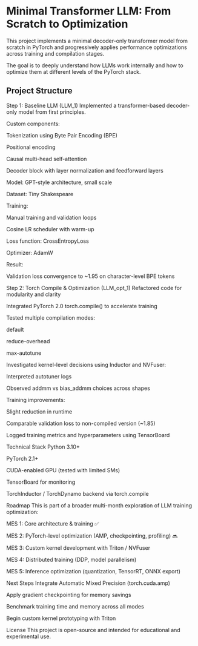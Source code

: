 # Minimal Transformer LLM: From Scratch to Optimization

This project implements a minimal decoder-only transformer model from scratch in PyTorch and progressively applies performance optimizations across training and compilation stages.

The goal is to deeply understand how LLMs work internally and how to optimize them at different levels of the PyTorch stack.

## Project Structure
Step 1: Baseline LLM (LLM_1)
Implemented a transformer-based decoder-only model from first principles.

Custom components:

Tokenization using Byte Pair Encoding (BPE)

Positional encoding

Causal multi-head self-attention

Decoder block with layer normalization and feedforward layers

Model: GPT-style architecture, small scale

Dataset: Tiny Shakespeare

Training:

Manual training and validation loops

Cosine LR scheduler with warm-up

Loss function: CrossEntropyLoss

Optimizer: AdamW

Result:

Validation loss convergence to ~1.95 on character-level BPE tokens

Step 2: Torch Compile & Optimization (LLM_opt_1)
Refactored code for modularity and clarity

Integrated PyTorch 2.0 torch.compile() to accelerate training

Tested multiple compilation modes:

default

reduce-overhead

max-autotune

Investigated kernel-level decisions using Inductor and NVFuser:

Interpreted autotuner logs

Observed addmm vs bias_addmm choices across shapes

Training improvements:

Slight reduction in runtime

Comparable validation loss to non-compiled version (~1.85)

Logged training metrics and hyperparameters using TensorBoard

Technical Stack
Python 3.10+

PyTorch 2.1+

CUDA-enabled GPU (tested with limited SMs)

TensorBoard for monitoring

TorchInductor / TorchDynamo backend via torch.compile

Roadmap
This is part of a broader multi-month exploration of LLM training optimization:

MES 1: Core architecture & training ✅

MES 2: PyTorch-level optimization (AMP, checkpointing, profiling) 🔜

MES 3: Custom kernel development with Triton / NVFuser

MES 4: Distributed training (DDP, model parallelism)

MES 5: Inference optimization (quantization, TensorRT, ONNX export)

Next Steps
Integrate Automatic Mixed Precision (torch.cuda.amp)

Apply gradient checkpointing for memory savings

Benchmark training time and memory across all modes

Begin custom kernel prototyping with Triton

License
This project is open-source and intended for educational and experimental use.